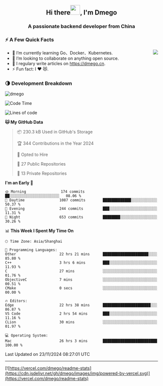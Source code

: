 <h2 align="center">Hi there<img src="https://cdn.jsdelivr.net/gh/dmego/images/img/Hi.gif" height="32" />, I'm Dmego </h2>
<h3 align="center">A passionate backend developer from China</h3>

### ⚡️ A Few Quick Facts

<img align="right" src="https://readme-stats-dmego.vercel.app/api?username=dmego&show_icons=true&icon_color=1573B3&hide_title=true&text_color=718096&bg_color=00000000&hide_border=true"/>

<ul>
    <li> 🌱 I’m currently learning Go、Docker、Kubernetes.</li>
    <li> 👯 I’m looking to collaborate on anything open source.</li>
    <li> 📝 I regulary write articles on <a href="https://dmego.cn">https://dmego.cn</a>.</li>
    <li> ⚡ Fun fact: I ❤️ 😻.</li>
</ul>

### 🌗 Development Breakdown

<img src="https://komarev.com/ghpvc/?username=dmego" alt="dmego" />

<!--START_SECTION:waka-->
![Code Time](http://img.shields.io/badge/Code%20Time-3%2C113%20hrs%203%20mins-blue)

![Lines of code](https://img.shields.io/badge/From%20Hello%20World%20I%27ve%20Written-677.2%20thousand%20lines%20of%20code-blue)

**🐱 My GitHub Data** 

> 📦 230.3 kB Used in GitHub's Storage 
 > 
> 🏆 344 Contributions in the Year 2024
 > 
> 💼 Opted to Hire
 > 
> 📜 27 Public Repositories 
 > 
> 🔑 13 Private Repositories 
 > 
**I'm an Early 🐤** 

```text
🌞 Morning                174 commits         ██░░░░░░░░░░░░░░░░░░░░░░░   08.06 % 
🌆 Daytime                1087 commits        █████████████░░░░░░░░░░░░   50.37 % 
🌃 Evening                244 commits         ███░░░░░░░░░░░░░░░░░░░░░░   11.31 % 
🌙 Night                  653 commits         ████████░░░░░░░░░░░░░░░░░   30.26 % 
```


📊 **This Week I Spent My Time On** 

```text
🕑︎ Time Zone: Asia/Shanghai

💬 Programming Languages: 
Other                    22 hrs 21 mins      █████████████████████░░░░   85.80 % 
C++                      3 hrs 6 mins        ███░░░░░░░░░░░░░░░░░░░░░░   11.93 % 
C                        27 mins             ░░░░░░░░░░░░░░░░░░░░░░░░░   01.76 % 
ObjectiveC               7 mins              ░░░░░░░░░░░░░░░░░░░░░░░░░   00.51 % 
CMake                    0 secs              ░░░░░░░░░░░░░░░░░░░░░░░░░   00.00 % 

🔥 Editors: 
Edge                     22 hrs 38 mins      ██████████████████████░░░   86.87 % 
VS Code                  2 hrs 54 mins       ███░░░░░░░░░░░░░░░░░░░░░░   11.16 % 
CLion                    30 mins             ░░░░░░░░░░░░░░░░░░░░░░░░░   01.97 % 

💻 Operating System: 
Mac                      26 hrs 3 mins       █████████████████████████   100.00 % 
```


 Last Updated on 23/11/2024 08:27:01 UTC
<!--END_SECTION:waka-->

---

[![https://vercel.com/dmego/readme-stats](https://cdn.jsdelivr.net/gh/dmego/images/img/powered-by-vercel.svg)](https://vercel.com/dmego/readme-stats)


